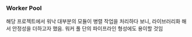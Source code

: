 ### Worker Pool
해당 프로젝트에서 워낙 대부분의 모듈이 병렬 작업을 처리하다 보니, 라이브러리화 해서 안정성을 더하고자 했음.
워커 풀 단의 파이프라인 형성에도 용이할 것임